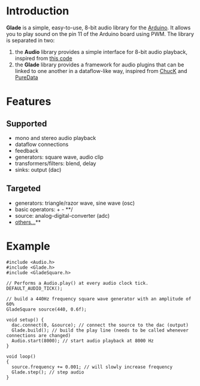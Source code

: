 # Introduction #

**Glade** is a simple, easy-to-use, 8-bit audio library for the [Arduino](http://www.arduino.cc/). It allows you to play sound on the pin 11 of the Arduino board using PWM. The library is separated in two:
  1. the **Audio** library provides a simple interface for 8-bit audio playback, inspired from [this code](http://www.arduino.cc/playground/Code/PCMAudio)
  1. the **Glade** library provides a framework for audio plugins that can be linked to one another in a dataflow-like way, inspired from [ChucK](http://chuck.cs.princeton.edu/) and [PureData](http://puredata.info/)

# Features #

## Supported ##
  * mono and stereo audio playback
  * dataflow connections
  * feedback
  * generators: square wave, audio clip
  * transformers/filters: blend, delay
  * sinks: output (dac)

## Targeted ##
  * generators: triangle/razor wave, sine wave (osc)
  * basic operators: + - **/
  * source: analog-digital-converter (adc)
  * [others...](http://chuck.cs.princeton.edu/doc/program/ugen.html)**

# Example #
```
#include <Audio.h>
#include <Glade.h>
#include <GladeSquare.h>

// Performs a Audio.play() at every audio clock tick.
DEFAULT_AUDIO_TICK();

// build a 440Hz frequency square wave generator with an amplitude of 60%
GladeSquare source(440, 0.6f);

void setup() {
  dac.connect(0, &source); // connect the source to the dac (output)
  Glade.build(); // build the play line (needs to be called whenever connections are changed)
  Audio.start(8000); // start audio playback at 8000 Hz
}

void loop()
{
  source.frequency += 0.001; // will slowly increase frequency
  Glade.step(); // step audio
}
```